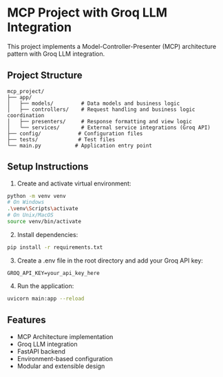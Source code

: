 # MCP Project with Groq LLM Integration

This project implements a Model-Controller-Presenter (MCP) architecture pattern with Groq LLM integration.

## Project Structure
```
mcp_project/
├── app/
│   ├── models/         # Data models and business logic
│   ├── controllers/    # Request handling and business logic coordination
│   ├── presenters/     # Response formatting and view logic
│   └── services/       # External service integrations (Groq API)
├── config/            # Configuration files
├── tests/             # Test files
└── main.py           # Application entry point
```

## Setup Instructions

1. Create and activate virtual environment:
```bash
python -m venv venv
# On Windows
.\venv\Scripts\activate
# On Unix/MacOS
source venv/bin/activate
```

2. Install dependencies:
```bash
pip install -r requirements.txt
```

3. Create a .env file in the root directory and add your Groq API key:
```
GROQ_API_KEY=your_api_key_here
```

4. Run the application:
```bash
uvicorn main:app --reload
```

## Features
- MCP Architecture implementation
- Groq LLM integration
- FastAPI backend
- Environment-based configuration
- Modular and extensible design